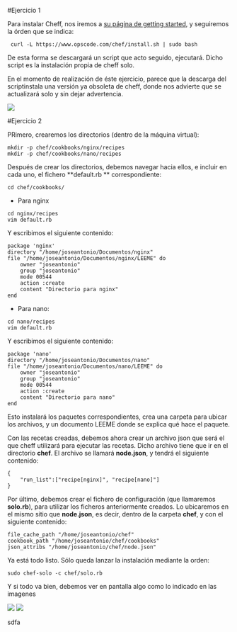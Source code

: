#Ejercicio 1

Para instalar Cheff, nos iremos a [su página de getting started](http://gettingstartedwithchef.com/first-steps-with-chef.html), y seguiremos la órden que se indica:

	 curl -L https://www.opscode.com/chef/install.sh | sudo bash
    
De esta forma se descargará un script que acto seguido, ejecutará. Dicho script es la instalación propia de cheff solo.

En el momento de realización de éste ejercicio, parece que la descarga del scriptinstala una versión ya obsoleta de cheff, donde nos advierte que se actualizará solo y sin dejar advertencia.

![](Ejercicio1)

#Ejercicio 2

PRimero, crearemos los directorios (dentro de la máquina virtual):
	
    mkdir -p chef/cookbooks/nginx/recipes
	mkdir -p chef/cookbooks/nano/recipes
 
Después de crear los directorios, debemos navegar hacia ellos, e incluir en cada uno, el fichero **default.rb ** correspondiente:

	cd chef/cookbooks/
- Para nginx 
```
cd nginx/recipes
vim default.rb
``` 
Y escribimos el siguiente contenido:
```
package 'nginx'
directory "/home/joseantonio/Documentos/nginx"
file "/home/joseantonio/Documentos/nginx/LEEME" do
    owner "joseantonio"
    group "joseantonio"
    mode 00544
    action :create
    content "Directorio para nginx"
end
```
- Para nano:
```
cd nano/recipes
vim default.rb
```
Y escribimos el siguiente contenido:
```
package 'nano'
directory "/home/joseantonio/Documentos/nano"
file "/home/joseantonio/Documentos/nano/LEEME" do
    owner "joseantonio"
    group "joseantonio"
    mode 00544
    action :create
    content "Directorio para nano"
end
```
Esto instalará los paquetes correspondientes, crea una carpeta para ubicar los archivos, y un documento LEEME donde se explica qué hace el paquete.

Con las recetas creadas, debemos ahora crear un archivo json que será el que cheff utilizará para ejecutar las recetas. Dicho archivo tiene que ir en el directorio **chef**. El archivo se llamará **node.json**, y tendrá el siguiente contenido:

```
{
    "run_list":["recipe[nginx]", "recipe[nano]"]
}
```

Por último, debemos crear el fichero de configuración (que llamaremos **solo.rb**), para utilizar los ficheros anteriormente creados. Lo ubicaremos en el mismo sitio que **node.json**, es decir, dentro de la carpeta **chef**, y con el siguiente contenido:
```
file_cache_path "/home/joseantonio/chef" 
cookbook_path "/home/joseantonio/chef/cookbooks" 
json_attribs "/home/joseantonio/chef/node.json" 
```

Ya está todo listo. Sólo queda lanzar la instalación mediante la orden:

	sudo chef-solo -c chef/solo.rb
    
Y si todo va bien, debemos ver en pantalla algo como lo indicado en las imagenes

![](Ejercicio2-1)
![](Ejercicio2-2)


sdfa
    